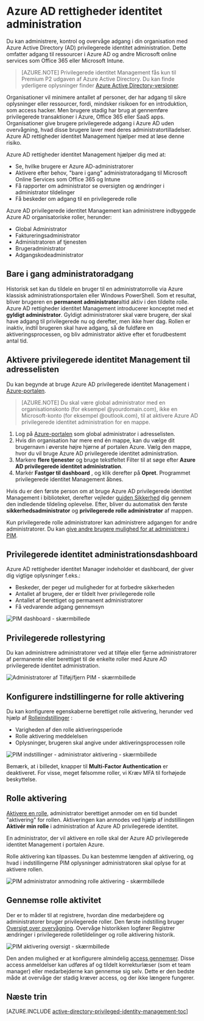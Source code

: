 <properties
    pageTitle="Azure AD rettigheder identitet Management | Microsoft Azure"
    description="Et emne, der forklarer, hvad Azure AD privilegerede identitet Management er, og hvordan PIM til at forbedre sikkerheden skyen."
    services="active-directory"
    documentationCenter=""
    authors="kgremban"
    manager="femila"
    editor=""/>

<tags
    ms.service="active-directory"
    ms.workload="identity"
    ms.tgt_pltfrm="na"
    ms.devlang="na"
    ms.topic="article"
    ms.date="09/16/2016"
    ms.author="kgremban"/>

# <a name="azure-ad-privileged-identity-management"></a>Azure AD rettigheder identitet administration

Du kan administrere, kontrol og overvåge adgang i din organisation med Azure Active Directory (AD) privilegerede identitet administration. Dette omfatter adgang til ressourcer i Azure AD og andre Microsoft online services som Office 365 eller Microsoft Intune.  

> [AZURE.NOTE] Privilegerede identitet Management fås kun til Premium P2 udgaven af Azure Active Directory. Du kan finde yderligere oplysninger finder [Azure Active Directory-versioner](active-directory-editions.md).

Organisationer vil minimere antallet af personer, der har adgang til sikre oplysninger eller ressourcer, fordi, mindsker risikoen for en introduktion, som access hacker. Men brugere stadig har brug at gennemføre privilegerede transaktioner i Azure, Office 365 eller SaaS apps. Organisationer give brugere privilegerede adgang i Azure AD uden overvågning, hvad disse brugere laver med deres administratortilladelser. Azure AD rettigheder identitet Management hjælper med at løse denne risiko.  

Azure AD rettigheder identitet Management hjælper dig med at:  

- Se, hvilke brugere er Azure AD-administratorer
- Aktivere efter behov, "bare i gang" administratoradgang til Microsoft Online Services som Office 365 og Intune
- Få rapporter om administrator se oversigten og ændringer i administrator tildelinger
- Få beskeder om adgang til en privilegerede rolle

Azure AD privilegerede identitet Management kan administrere indbyggede Azure AD organisatoriske roller, herunder:  

- Global Administrator
- Faktureringsadministrator
- Administratoren af tjenesten  
- Brugeradministrator
- Adgangskodeadministrator

## <a name="just-in-time-administrator-access"></a>Bare i gang administratoradgang

Historisk set kan du tildele en bruger til en administratorrolle via Azure klassisk administrationsportalen eller Windows PowerShell. Som et resultat, bliver brugeren en **permanent administrator**altid aktiv i den tildelte rolle. Azure AD rettigheder identitet Management introducerer konceptet med et **gyldigt administrator**. Gyldigt administratorer skal være brugere, der skal have adgang til privilegerede nu og derefter, men ikke hver dag. Rollen er inaktiv, indtil brugeren skal have adgang, så de fuldføre en aktiveringsprocessen, og bliv administrator aktive efter et forudbestemt antal tid.

## <a name="enable-privileged-identity-management-for-your-directory"></a>Aktivere privilegerede identitet Management til adresselisten

Du kan begynde at bruge Azure AD privilegerede identitet Management i [Azure-portalen](https://portal.azure.com/).

>[AZURE.NOTE] Du skal være global administrator med en organisationskonto (for eksempel @yourdomain.com), ikke en Microsoft-konto (for eksempel @outlook.com), til at aktivere Azure AD privilegerede identitet administration for en mappe.

1. Log på [Azure-portalen](https://portal.azure.com/) som global administrator i adresselisten.
2. Hvis din organisation har mere end én mappe, kan du vælge dit brugernavn i øverste højre hjørne af portalen Azure. Vælg den mappe, hvor du vil bruge Azure AD privilegerede identitet administration.
3. Markere **flere tjenester** og bruge tekstfeltet Filter til at søge efter **Azure AD privilegerede identitet administration**.
4. Markér **Fastgør til dashboard** , og klik derefter på **Opret**. Programmet privilegerede identitet Management åbnes.

Hvis du er den første person om at bruge Azure AD privilegerede identitet Management i biblioteket, derefter vejleder [guiden Sikkerhed](active-directory-privileged-identity-management-security-wizard.md) dig gennem den indledende tildeling oplevelse. Efter, bliver du automatisk den første **sikkerhedsadministrator** og **privilegerede rolle administrator** af mappen.

Kun privilegerede rolle administratorer kan administrere adgangen for andre administratorer. Du kan [give andre brugere mulighed for at administrere i PIM](active-directory-privileged-identity-management-how-to-give-access-to-pim.md).

## <a name="privileged-identity-management-dashboard"></a>Privilegerede identitet administrationsdashboard

Azure AD rettigheder identitet Manager indeholder et dashboard, der giver dig vigtige oplysninger f.eks.:

- Beskeder, der peger ud muligheder for at forbedre sikkerheden
- Antallet af brugere, der er tildelt hver privilegerede rolle  
- Antallet af berettiget og permanent administratorer
- Få vedvarende adgang gennemsyn

![PIM dashboard - skærmbillede][2]

## <a name="privileged-role-management"></a>Privilegerede rollestyring

Du kan administrere administratorer ved at tilføje eller fjerne administratorer af permanente eller berettiget til de enkelte roller med Azure AD privilegerede identitet administration.

![Administratorer af Tilføj/fjern PIM - skærmbillede][3]

## <a name="configure-the-role-activation-settings"></a>Konfigurere indstillingerne for rolle aktivering

Du kan konfigurere egenskaberne berettiget rolle aktivering, herunder ved hjælp af [Rolleindstillinger](active-directory-privileged-identity-management-how-to-change-default-settings.md) :

- Varigheden af den rolle aktiveringsperiode
- Rolle aktivering meddelelsen
- Oplysninger, brugeren skal angive under aktiveringsprocessen rolle  

![PIM indstillinger - administrator aktivering - skærmbillede][4]

Bemærk, at i billedet, knapper til **Multi-Factor Authentication** er deaktiveret. For visse, meget følsomme roller, vi Kræv MFA til forhøjede beskyttelse.

## <a name="role-activation"></a>Rolle aktivering  

[Aktivere en rolle](active-directory-privileged-identity-management-how-to-activate-role.md), administrator berettiget anmoder om en tid bundet "aktivering" for rollen. Aktiveringen kan anmodes ved hjælp af indstillingen **Aktivér min rolle** i administration af Azure AD privilegerede identitet.

En administrator, der vil aktivere en rolle skal der Azure AD privilegerede identitet Management i portalen Azure.

Rolle aktivering kan tilpasses. Du kan bestemme længden af aktivering, og hvad i indstillingerne PIM oplysninger administratoren skal oplyse for at aktivere rollen.

![PIM administrator anmodning rolle aktivering - skærmbillede][5]

## <a name="review-role-activity"></a>Gennemse rolle aktivitet

Der er to måder til at registrere, hvordan dine medarbejdere og administratorer bruger privilegerede roller. Den første indstilling bruger [Oversigt over overvågning](active-directory-privileged-identity-management-how-to-use-audit-log.md). Overvåge historikken logfører Registrer ændringer i privilegerede rolletildelinger og rolle aktivering historik.

![PIM aktivering oversigt - skærmbillede][6]

Den anden mulighed er at konfigurere almindelig [access gennemser](active-directory-privileged-identity-management-how-to-start-security-review.md). Disse access anmeldelser kan udføres af og tildelt korrekturlæser (som et team manager) eller medarbejderne kan gennemse sig selv. Dette er den bedste måde at overvåge der stadig kræver access, og der ikke længere fungerer.


## <a name="next-steps"></a>Næste trin
[AZURE.INCLUDE [active-directory-privileged-identity-management-toc](../../includes/active-directory-privileged-identity-management-toc.md)]

<!--Image references-->

[1]: ./media/active-directory-privileged-identity-management-configure/PIM_EnablePim.png
[2]: ./media/active-directory-privileged-identity-management-configure/PIM_Dash.png
[3]: ./media/active-directory-privileged-identity-management-configure/PIM_AddRemove.png
[4]: ./media/active-directory-privileged-identity-management-configure/PIM_RoleActivationSettings.png
[5]: ./media/active-directory-privileged-identity-management-configure/PIM_RequestActivation.png
[6]: ./media/active-directory-privileged-identity-management-configure/PIM_ActivationHistory.png

